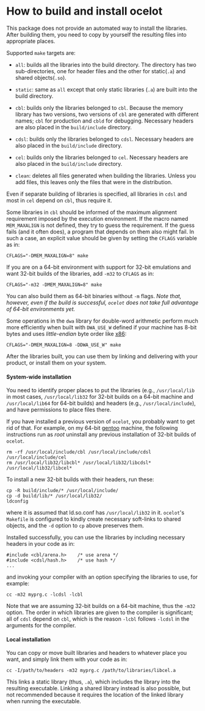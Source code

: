 How to build and install ocelot
===============================

This package does not provide an automated way to install the libraries. After
building them, you need to copy by yourself the resulting files into
appropriate places.

Supported `make` targets are:

-  `all`: builds all the libraries into the build directory. The directory has
   two sub-directories, one for header files and the other for static(`.a`) and
   shared objects(`.so`).

-  `static`: same as `all` except that only static libraries (`.a`) are built
   into the build directory.

-  `cbl`: builds only the libraries belonged to `cbl`. Because the memory
   library has two versions, two versions of `cbl` are generated with different
   names; `cbl` for production and `cbld` for debugging. Necessary headers are
   also placed in the `build/include` directory.

- `cdsl`: builds only the libraries belonged to `cdsl`. Necessary headers are
   also placed in the `build/include` directory.

- `cel`: builds only the libraries belonged to `cel`. Necessary headers are
   also placed in the `build/include` directory.

- `clean`: deletes all files generated when building the libraries. Unless
   you add files, this leaves only the files that were in the distribution.

Even if separate building of libraries is specified, all libraries in `cdsl`
and most in `cel` depend on `cbl`, thus require it.

Some libraries in `cbl` should be informed of the maximum alignment requirement
imposed by the execution environment. If the macro named `MEM_MAXALIGN` is not
defined, they try to guess the requirement. If the guess fails (and it often
does), a program that depends on them also might fail. In such a case, an
explicit value should be given by setting the `CFLAGS` variable as in:

    CFLAGS="-DMEM_MAXALIGN=8" make

If you are on a 64-bit environment with support for 32-bit emulations and want
32-bit builds of the libraries, add `-m32` to `CFLAGS` as in:

    CFLAGS="-m32 -DMEM_MAXALIGN=8" make

You can also build them as 64-bit binaries without `-m` flags. _Note that,
however, even if the build is successful, `ocelot` does not take full advantage
of 64-bit environments yet._

Some operations in the `dwa` library for double-word arithmetic perform much
more efficiently when built with `DWA_USE_W` defined if your machine has 8-bit
bytes and uses _little-endian_ byte order like
[x86](https://en.wikipedia.org/wiki/X86):

    CFLAGS="-DMEM_MAXALIGN=8 -DDWA_USE_W" make

After the libraries built, you can use them by linking and delivering with
your product, or install them on your system.


#### System-wide installation

You need to identify proper places to put the libraries (e.g., `/usr/local/lib`
in most cases, `/usr/local/lib32` for 32-bit builds on a 64-bit machine and
`/usr/local/lib64` for 64-bit builds) and headers (e.g., `/usr/local/include`),
and have permissions to place files there.

If you have installed a previous version of `ocelot`, you probably want to get
rid of that. For example, on my 64-bit [gentoo](http://www.gentoo.org) machine,
the following instructions run as _root_ uninstall any previous installation of
32-bit builds of `ocelot`.

    rm -rf /usr/local/include/cbl /usr/local/include/cdsl /usr/local/include/cel
    rm /usr/local/lib32/libcbl* /usr/local/lib32/libcdsl* /usr/local/lib32/libcel*

To install a new 32-bit builds with their headers, run these:

    cp -R build/include/* /usr/local/include/
    cp -d build/lib/* /usr/local/lib32/
    ldconfig

where it is assumed that ld.so.conf has `/usr/local/lib32` in it. `ocelot`'s
`Makefile` is configured to kindly create necessary soft-links to shared
objects, and the `-d` option to `cp` above preserves them.

Installed successfully, you can use the libraries by including necessary
headers in your code as in:

    #include <cbl/arena.h>    /* use arena */
    #include <cdsl/hash.h>    /* use hash */
    ...

and invoking your compiler with an option specifying the libraries to use, for
example:

    cc -m32 myprg.c -lcdsl -lcbl

Note that we are assuming 32-bit builds on a 64-bit machine, thus the `-m32`
option. The order in which libraries are given to the compiler is significant;
all of `cdsl` depend on `cbl`, which is the reason `-lcbl` follows `-lcdsl` in
the arguments for the compiler.


#### Local installation

You can copy or move built libraries and headers to whatever place you want,
and simply link them with your code as in:

    cc -I/path/to/headers -m32 myprg.c /path/to/libraries/libcel.a

This links a static library (thus, `.a`), which includes the library into the
resulting executable. Linking a shared library instead is also possible, but
not recommended because it requires the location of the linked library when
running the executable.
